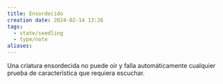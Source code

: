 ```yaml
---
title: Ensordecido
creation date: 2024-02-14 13:26
tags:
  - state/seedling
  - type/note
aliases:
---
```


Una criatura ensordecida no puede oír y falla automáticamente cualquier prueba de característica que requiera escuchar.